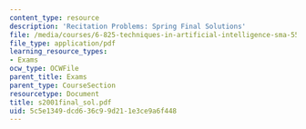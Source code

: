 ```yaml
---
content_type: resource
description: 'Recitation Problems: Spring Final Solutions'
file: /media/courses/6-825-techniques-in-artificial-intelligence-sma-5504-fall-2002/5c5e1349dcd636c99d211e3ce9a6f448_s2001final_sol.pdf
file_type: application/pdf
learning_resource_types:
- Exams
ocw_type: OCWFile
parent_title: Exams
parent_type: CourseSection
resourcetype: Document
title: s2001final_sol.pdf
uid: 5c5e1349-dcd6-36c9-9d21-1e3ce9a6f448
---
```

